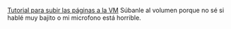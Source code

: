 [Tutorial para subir las páginas a la VM](https://youtu.be/9fkCDMxZkcE)
Súbanle al volumen porque no sé si hablé muy bajito o mi microfono está horrible.

